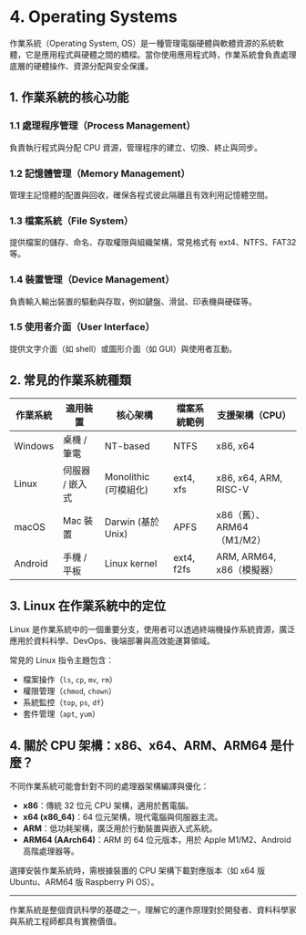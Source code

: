 # 4. Operating Systems

作業系統（Operating System, OS）是一種管理電腦硬體與軟體資源的系統軟體，它是應用程式與硬體之間的橋樑。當你使用應用程式時，作業系統會負責處理底層的硬體操作、資源分配與安全保護。

## 1. 作業系統的核心功能

### 1.1 處理程序管理（Process Management）

負責執行程式與分配 CPU 資源，管理程序的建立、切換、終止與同步。

### 1.2 記憶體管理（Memory Management）

管理主記憶體的配置與回收，確保各程式彼此隔離且有效利用記憶體空間。

### 1.3 檔案系統（File System）

提供檔案的儲存、命名、存取權限與組織架構，常見格式有 ext4、NTFS、FAT32 等。

### 1.4 裝置管理（Device Management）

負責輸入輸出裝置的驅動與存取，例如鍵盤、滑鼠、印表機與硬碟等。

### 1.5 使用者介面（User Interface）

提供文字介面（如 shell）或圖形介面（如 GUI）與使用者互動。

## 2. 常見的作業系統種類

| 作業系統    | 適用裝置      | 核心架構              | 檔案系統範例     | 支援架構（CPU）             |
| ------- | --------- | ----------------- | ---------- | --------------------- |
| Windows | 桌機 / 筆電   | NT-based          | NTFS       | x86, x64              |
| Linux   | 伺服器 / 嵌入式 | Monolithic (可模組化) | ext4, xfs  | x86, x64, ARM, RISC-V |
| macOS   | Mac 裝置    | Darwin (基於 Unix)  | APFS       | x86（舊）、ARM64（M1/M2）   |
| Android | 手機 / 平板   | Linux kernel      | ext4, f2fs | ARM, ARM64, x86（模擬器）  |

## 3. Linux 在作業系統中的定位

Linux 是作業系統中的一個重要分支，使用者可以透過終端機操作系統資源，廣泛應用於資料科學、DevOps、後端部署與高效能運算領域。

常見的 Linux 指令主題包含：

* 檔案操作（`ls`, `cp`, `mv`, `rm`）
* 權限管理（`chmod`, `chown`）
* 系統監控（`top`, `ps`, `df`）
* 套件管理（`apt`, `yum`）

## 4. 關於 CPU 架構：x86、x64、ARM、ARM64 是什麼？

不同作業系統可能會針對不同的處理器架構編譯與優化：

* **x86**：傳統 32 位元 CPU 架構，適用於舊電腦。
* **x64 (x86\_64)**：64 位元架構，現代電腦與伺服器主流。
* **ARM**：低功耗架構，廣泛用於行動裝置與嵌入式系統。
* **ARM64 (AArch64)**：ARM 的 64 位元版本，用於 Apple M1/M2、Android 高階處理器等。

選擇安裝作業系統時，需根據裝置的 CPU 架構下載對應版本（如 x64 版 Ubuntu、ARM64 版 Raspberry Pi OS）。

---

作業系統是整個資訊科學的基礎之一，理解它的運作原理對於開發者、資料科學家與系統工程師都具有實務價值。
